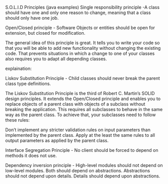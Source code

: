 S.O.L.I.D Principles (java examples)
Single responsibility principle -A class should have one and only one reason to change, meaning that a class should only have one job.

Open/Closed principle - Software Objects or entities should be open for extension, but closed for modification.

  The general idea of this principle is great. It tells you to write your code so that you will be able to add new functionality without changing the existing code. That prevents situations in which a change to one of your classes also requires you to adapt all depending classes.

explaination:

Liskov Substitution Principle - Child classes should never break the parent class type definitions.

  The Liskov Substitution Principle is the third of Robert C. Martin’s SOLID design principles. It extends the Open/Closed principle and enables you to replace objects of a parent class with objects of a subclass without breaking the application. This requires all subclasses to behave in the same way as the parent class. To achieve that, your subclasses need to follow these rules:

  Don’t implement any stricter validation rules on input parameters than implemented by the parent class.
  Apply at the least the same rules to all output parameters as applied by the parent class.

Interface Segregation Principle - No client should be forced to depend on methods it does not use.

Dependency inversion principle - High-level modules should not depend on low-level modules. Both should depend on abstractions. Abstractions should not depend upon details. Details should depend upon abstractions.
